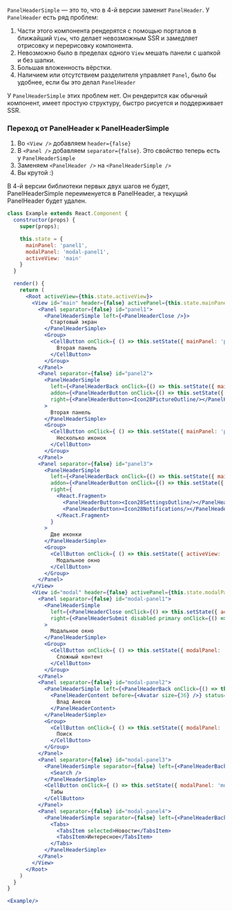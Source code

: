 `PanelHeaderSimple` — это то, что в 4-й версии заменит `PanelHeader`. У `PanelHeader` есть ряд проблем:

1. Части этого компонента рендерятся с помощью порталов в ближайший `View`, что делает невозможным SSR и замедляет
отрисовку и перерисовку компонента.
2. Невозможно было в пределах одного `View` мешать панели с шапкой и без шапки.
3. Большая вложенность вёрстки.
4. Наличием или отсутствием разделителя управляет `Panel`, было бы удобнее, если бы это делал `PanelHeader`

У `PanelHeaderSimple` этих проблем нет. Он рендерится как обычный компонент, имеет простую структуру, быстро рисуется и
поддерживает SSR.

### Переход от PanelHeader к PanelHeaderSimple

1. Во `<View />` добавляем `header={false}`
2. В `<Panel />` добавляем `separator={false}`. Это свойство теперь есть у `PanelHeaderSimple`
3. Заменяем `<PanelHeader />` на `<PanelHeaderSimple />`
4. Вы крутой :)

В 4-й версии библиотеки первых двух шагов не будет, PanelHeaderSimple переименуется в PanelHeader, а текущий PanelHeader
будет удален.

```jsx
class Example extends React.Component {
  constructor(props) {
    super(props);

    this.state = {
      mainPanel: 'panel1',
      modalPanel: 'modal-panel1',
      activeView: 'main'
    }
  }

  render() {
    return (
      <Root activeView={this.state.activeView}>
        <View id="main" header={false} activePanel={this.state.mainPanel}>
          <Panel separator={false} id="panel1">
            <PanelHeaderSimple left={<PanelHeaderClose />}>
              Стартовый экран
            </PanelHeaderSimple>
            <Group>
              <CellButton onClick={ () => this.setState({ mainPanel: 'panel2' }) }>
                Вторая панель
              </CellButton>
            </Group>
          </Panel>
          <Panel separator={false} id="panel2">
            <PanelHeaderSimple
              left={<PanelHeaderBack onClick={() => this.setState({ mainPanel: 'panel1' })} />}
              addon={<PanelHeaderButton onClick={() => this.setState({ mainPanel: 'panel1' })}>Назад</PanelHeaderButton>}
              right={<PanelHeaderButton><Icon28PictureOutline/></PanelHeaderButton>}
            >
              Вторая панель
            </PanelHeaderSimple>
            <Group>
              <CellButton onClick={ () => this.setState({ mainPanel: 'panel3' }) }>
                Несколько иконок
              </CellButton>
            </Group>
          </Panel>
          <Panel separator={false} id="panel3">
            <PanelHeaderSimple
              left={<PanelHeaderBack onClick={() => this.setState({ mainPanel: 'panel2' })}/>}
              addon={<PanelHeaderButton onClick={() => this.setState({ mainPanel: 'panel2' })}>Назад</PanelHeaderButton>}
              right={
                <React.Fragment>
                  <PanelHeaderButton><Icon28SettingsOutline/></PanelHeaderButton>
                  <PanelHeaderButton><Icon28Notifications/></PanelHeaderButton>
                </React.Fragment>
              }
            >
              Две иконки
            </PanelHeaderSimple>
            <Group>
              <CellButton onClick={ () => this.setState({ activeView: 'modal' }) }>
                Модальное окно
              </CellButton>
            </Group>
          </Panel>
        </View>
        <View id="modal" header={false} activePanel={this.state.modalPanel}>
          <Panel separator={false} id="modal-panel1">
            <PanelHeaderSimple
              left={<PanelHeaderClose onClick={() => this.setState({ activeView: 'main' })} />}
              right={<PanelHeaderSubmit disabled primary onClick={() => this.setState({ activeView: 'main' })} />}
            >
              Модальное окно
            </PanelHeaderSimple>
            <Group>
              <CellButton onClick={ () => this.setState({ modalPanel: 'modal-panel2' }) }>
                Сложный контент
              </CellButton>
            </Group>
          </Panel>
          <Panel separator={false} id="modal-panel2">
            <PanelHeaderSimple left={<PanelHeaderBack onClick={() => this.setState({ modalPanel: 'modal-panel1' })} />}>
              <PanelHeaderContent before={<Avatar size={36} />} status="Был в сети вчера">
                Влад Анесов
              </PanelHeaderContent>
            </PanelHeaderSimple>
            <Group>
              <CellButton onClick={ () => this.setState({ modalPanel: 'modal-panel3' }) }>
                Поиск
              </CellButton>
            </Group>
          </Panel>
          <Panel separator={false} id="modal-panel3">
            <PanelHeaderSimple separator={false} left={<PanelHeaderBack onClick={() => this.setState({ modalPanel: 'modal-panel2' })} />}>
              <Search />
            </PanelHeaderSimple>
            <CellButton onClick={ () => this.setState({ modalPanel: 'modal-panel4' }) }>
              Табы
            </CellButton>
          </Panel>
          <Panel separator={false} id="modal-panel4">
            <PanelHeaderSimple separator={false} left={<PanelHeaderBack onClick={() => this.setState({ modalPanel: 'modal-panel3' })} />}>
              <Tabs>
                <TabsItem selected>Новости</TabsItem>
                <TabsItem>Интересное</TabsItem>
              </Tabs>
            </PanelHeaderSimple>
          </Panel>
        </View>
      </Root>
    )
  }
}

<Example/>
```
